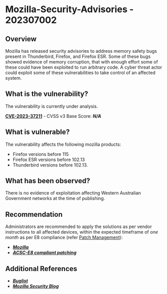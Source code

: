 # Mozilla-Security-Advisories - 202307002

## Overview

Mozilla has released security advisories to address memory safety bugs present in Thunderbird, Firefox, and Firefox ESR. Some of these bugs showed evidence of memory corruption, that with enough effort some of these could have been exploited to run arbitrary code. A cyber threat actor could exploit some of these vulnerabilities to take control of an affected system.

## What is the vulnerability?

The vulnerability is currently under analysis.

[**CVE-2023-37211**](https://nvd.nist.gov/vuln/detail/CVE-2023-37211) - CVSS v3 Base Score: ***N/A***

## What is vulnerable?

The vulnerability affects the following mozilla products:

- Firefox versions before 115
- Firefox ESR versions before 102.13
- Thunderbird versions before 102.13.

## What has been observed?

There is no evidence of exploitation affecting Western Australian Government networks at the time of publishing.

## Recommendation

Administrators are recommended to apply the solutions as per vendor instructions to all affected devices, within the expected timeframe of *one month* as per E8 compliance (refer [Patch Management](../guidelines/patch-management.md)):

- [***Mozilla***](https://www.mozilla.org/en-US/security/advisories/mfsa2023-24/#CVE-2023-37211)
- [***ACSC-E8 compliant patching***](https://www.cyber.gov.au/resources-business-and-government/maintaining-devices-and-systems/system-hardening-and-administration/system-administration/assessing-security-vulnerabilities-and-applying-patches)

## Additional References

- [***Buglist***](https://bugzilla.mozilla.org/buglist.cgi?quicksearch=mozilla)
- [***Mozilla Security Blog***](https://bugzilla.mozilla.org/buglist.cgi?quicksearch=mozilla)
